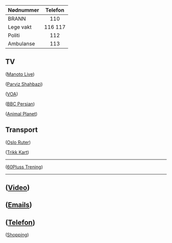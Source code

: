 
| Nødnummer     | Telefon       | 
| ------------- |:-------------:| 
| BRANN         | 110           |
| Lege vakt     | 116  117      |
| Politi        | 112           |
| Ambulanse     | 113           |


## TV


(<a href="http://www.manototv.com/live/" target="_blank">Manoto Live</a>)<br/>

(<a href="http://www.parvizshahbazi.com/">Parviz Shahbazi</a>)<br/> 

(<a href="http://ir.voanews.com/" target="_blank">VOA</a>)<br/>

(<a href="http://www.bbc.com/persian/" target="_blank">BBC Persian</a>)<br/>

(<a href="https://www.dplay.no/kanaler/animal-planet" target="_blank">Animal Planet</a>)<br/>


## Transport
(<a href="https://ruter.no/" target="_blank">Oslo Ruter</a>)<br/>

(<a href="https://ruter.no/reise/rutetabeller-og-linjekart/trikk/" target="_blank">Trikk Kart</a>)<br/>

----------------------------

(<a href="https://www.idrettsforbundet.no/idrettskretser/oslo-idrettskrets/aktivitet/60pluss/" target="_blank">60Pluss Trening</a>)<br/>

---------------------------

(<a href="https://docs.google.com/document/d/12rHnbzN24bB35X_WHZrG5E3miZa68yboqdBlkeZayy8/edit?usp=sharing/" target="_blank">Video</a>)<br/>
---------------------------

(<a href="https://docs.google.com/document/d/1YfowCeYwem6fx-7_fh_2pcVnfvSzlLiohq9rC0FO3lU/edit?usp=sharing" target="_blank">Emails</a>)<br/>
---------------------------

(<a href="https://docs.google.com/document/d/10KtvH9tBfSAzREuCJbVfMDTeYiuASLD97UwL8RVv1Lk/edit?usp=sharing">Telefon</a>)<br/>
---------------------------

(<a href="https://docs.google.com/document/d/10KtvH9tBfSAzREuCJbVfMDTeYiuASLD97UwL8RVv1Lk/edit?usp=sharing">Shopping</a>)<br/>



